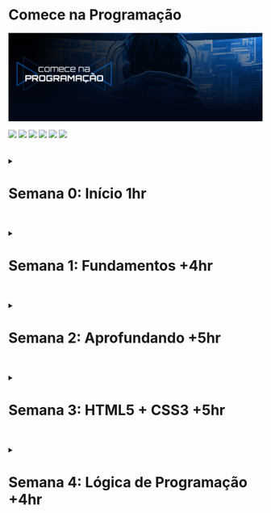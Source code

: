 # Comece na Programação

![CNP](./cover.png)

<div>
  <img src="https://img.shields.io/badge/VS%20Code-000000.svg?style=for-the-badge&logo=visual-studio-code&logoColor=ffffff" />
  <img src="https://img.shields.io/badge/HTML5-000000?style=for-the-badge&logo=html5&logoColor=ffffff" />
  <img src="https://img.shields.io/badge/CSS3-000000?style=for-the-badge&logo=css3&logoColor=ffffff" />
  <img src="https://img.shields.io/badge/Git-000000?style=for-the-badge&logo=git&logoColor=ffffff" />
  <img src="https://img.shields.io/badge/Github-000000?style=for-the-badge&logo=github&logoColor=ffffff" />
  <img src="https://img.shields.io/badge/JavaScript-000000?style=for-the-badge&logo=JavaScript&logoColor=ffffff" />
<div>
<br /> <br />

<details>
  <summary><h1>Semana 0: Início 1hr</h1></summary>
  Apresentação de ferramentas essenciais para iniciar a jornada na programação. <br />Orientações e importancia dos exercícios. <br />
  
  **Estrutura semântica HTML5**
  Projeto HTML5 básico para ser visualizado no browser. <br />
</details><br /> <br />

<details>
  <summary><h1>Semana 1: Fundamentos +4hr</h1></summary>
  
  **O que é HTML5:** É uma linguagem de marcação, ou seja, para estruturar as páginas web. <br />Semelhante os blocos que estruturam e constroem as residências. <br />
  HTML5 possui blocos/tags para vários usos como: paragrafos: "p", imagens: "img", video: "video", e muito mais. <br />
  
  **O que é CSS3:** É uma linguagem de estilização, ou seja, ajustar tamanho, cores e dar beleza as páginas web. <br />
  Semelhante a pintura de uma residência. <br />
  CSS3 permite estilizar textos, imagens, alinhar e posicionar elementos, animações e transformações e muito mais. <br />
  **Portfólio:**
  Projeto utilizando em prática os conceitos aprendidos na 1 semana. <br />
</details><br /> <br />

<details>
  <summary><h1>Semana 2: Aprofundando +5hr</h1></summary>
  
  **Ganhar dinheiro como iniciante:** Uma das maneiras para ganhar dinheiro iniciando na programação é fazendo sites estáticos para empresas ou prestadores de serviço. Outra maneira é ser trainee/Jr. em uma agência de marketing. <br />
  
  Uma das feature mais importantes do CSS3 moderno é CSS flexbox e CSS grid, a junção destas duas features mais criatividade é possível criar layouts incríveis e únicos. <br />
  **Agência XYZ:**
  Projeto utilizando em prática os conceitos aprendidos na 2 semana. <br />
</details><br /> <br />

<details>
  <summary><h1>Semana 3: HTML5 + CSS3 +5hr</h1></summary>
  
  **100 pra 1:** Sendo iniciante e freelancer a taxa de conversão de clientes é de 100 pra 1, ou seja, falar com 100 ou mais possíveis clientes e ser aceito por 1 cliente. <br />
  CSS3 possui features para trabalhar com backgrounds (color, image e gradients), alterar tipos de fontes, transições e animações e muito mais. <br />
  CSS3 moderno permite criar layouts com design com muita interatividade e que brilham aos olhos. <br />
  Uma das premissas do desenvolvimento é trazer boa experiência aos usuários. <br />
  
  **Modal, Págination (estrutura e estilo), Menu Dropdown, Loading, Campo de busca estilizado:**
  Projetos utilizando em prática os conceitos aprendidos na 3 semana. <br />
</details><br /> <br />

<details>
  <summary><h1>Semana 4: Lógica de Programação +4hr</h1></summary>
  
  **O que é lógica:** É uma forma de pensar para resolver um problema. <br />
  
  ... <br />
</details><br /> <br />
